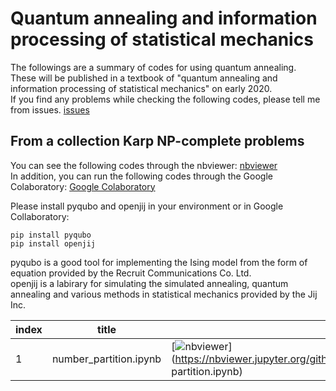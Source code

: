 # Quantum annealing and information processing of statistical mechanics

The followings are a summary of codes for using quantum annealing.  
These will be published in a textbook of "quantum annealing and information processing of statistical mechanics" on early 2020.  
If you find any problems while checking the following codes, please tell me from issues.
[issues](https://github.com/mohzeki222/quantum_annealing/issues) 

## From a collection Karp NP-complete problems

You can see the following codes through the nbviewer: [nbviewer](https://nbviewer.jupyter.org)  
In addition, you can run the following codes through the Google Colaboratory: [Google Colaboratory](https://colab.research.google.com/)  
  
Please install pyqubo and openjij in your environment or in Google Collaboratory:  
```
pip install pyqubo
pip install openjij
```
pyqubo is a good tool for implementing the Ising model from the form of equation provided by the Recruit Communications Co. Ltd.  
openjij is a labirary for simulating the simulated annealing, quantum annealing and various methods in statistical mechanics provided by the Jij Inc.  

index |title |nbviewer|Open in Colab|
-----|--------|--------|-------------|
1|number_partition.ipynb |[![nbviewer](https://camo.githubusercontent.com/bfeb5472ee3df9b7c63ea3b260dc0c679be90b97/68747470733a2f2f696d672e736869656c64732e696f2f62616467652f72656e6465722d6e627669657765722d6f72616e67652e7376673f636f6c6f72423d66333736323626636f6c6f72413d346434643464)](https://nbviewer.jupyter.org/github/mohzeki222/quantum_annealing/blob/master/notes/number partition.ipynb)|[![Open In Colab](https://colab.research.google.com/assets/colab-badge.svg)](https://colab.research.google.com/github/mohzeki222/quantum_annealing/blob/master/notes/number partition.ipynb)
